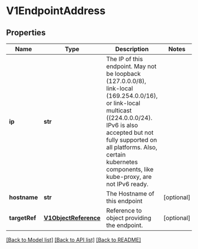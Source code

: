 # V1EndpointAddress

## Properties
Name | Type | Description | Notes
------------ | ------------- | ------------- | -------------
**ip** | **str** | The IP of this endpoint. May not be loopback (127.0.0.0/8), link-local (169.254.0.0/16), or link-local multicast ((224.0.0.0/24). IPv6 is also accepted but not fully supported on all platforms. Also, certain kubernetes components, like kube-proxy, are not IPv6 ready. | 
**hostname** | **str** | The Hostname of this endpoint | [optional] 
**targetRef** | [**V1ObjectReference**](V1ObjectReference.md) | Reference to object providing the endpoint. | [optional] 

[[Back to Model list]](../README.md#documentation-for-models) [[Back to API list]](../README.md#documentation-for-api-endpoints) [[Back to README]](../README.md)


